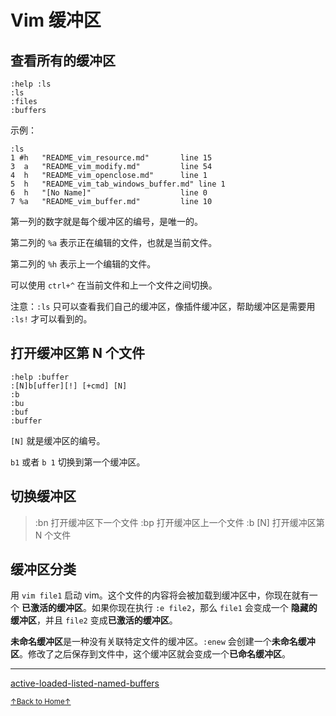 # Vim 缓冲区

## 查看所有的缓冲区

```
:help :ls
:ls
:files
:buffers
```

示例：

```
:ls
1 #h   "README_vim_resource.md"       line 15
3  a   "README_vim_modify.md"         line 54
4  h   "README_vim_openclose.md"      line 1
5  h   "README_vim_tab_windows_buffer.md" line 1
6  h   "[No Name]"                    line 0
7 %a   "README_vim_buffer.md"         line 10
```

第一列的数字就是每个缓冲区的编号，是唯一的。

第二列的 `%a` 表示正在编辑的文件，也就是当前文件。

第二列的 `%h` 表示上一个编辑的文件。

可以使用 `ctrl+^` 在当前文件和上一个文件之间切换。

注意：`:ls` 只可以查看我们自己的缓冲区，像插件缓冲区，帮助缓冲区是需要用 `:ls!`
才可以看到的。

## 打开缓冲区第 N 个文件

```
:help :buffer
:[N]b[uffer][!] [+cmd] [N]
:b
:bu
:buf
:buffer
```

`[N]` 就是缓冲区的编号。

`b1` 或者 `b 1` 切换到第一个缓冲区。

## 切换缓冲区

> :bn 打开缓冲区下一个文件
> :bp 打开缓冲区上一个文件
> :b [N] 打开缓冲区第 N 个文件

## 缓冲区分类

用 `vim file1` 启动 vim。这个文件的内容将会被加载到缓冲区中，你现在就有一个
**已激活的缓冲区**。如果你现在执行 `:e file2`，那么 `file1` 会变成一个
**隐藏的缓冲区**，并且 `file2` 变成**已激活的缓冲区**。

**未命名缓冲区**是一种没有关联特定文件的缓冲区。`:enew` 会创建一个**未命名缓冲区**。修改了之后保存到文件中，这个缓冲区就会变成一个**已命名缓冲区**。

* * *

[active-loaded-listed-named-buffers](https://github.com/mhinz/vim-galore#active-loaded-listed-named-buffers)

<a href='https://github.com/MDGSF/MyVim'><small>↑Back to Home↑</small></a>

